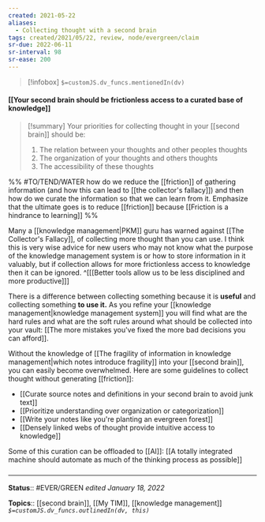 ```yaml
---
created: 2021-05-22
aliases:
  - Collecting thought with a second brain
tags: created/2021/05/22, review, node/evergreen/claim
sr-due: 2022-06-11
sr-interval: 98
sr-ease: 200
---
```

> [!infobox]
`$=customJS.dv_funcs.mentionedIn(dv)`

#### [[Your second brain should be frictionless access to a curated base of knowledge]] 

> [!summary]
> Your priorities for collecting thought in your [[second brain]] should be: 
> 1. The relation between your thoughts and other peoples thoughts
> 2. The organization of your thoughts and others thoughts
> 3. The accessibility of these thoughts

%%
#TO/TEND/WATER how do we reduce the [[friction]] of gathering information (and how this can lead to [[the collector's fallacy]]) and then how do we curate the information so that we can learn from it. Emphasize that the ultimate goes is to reduce [[friction]] because [[Friction is a hindrance to learning]] 
%%

Many a [[knowledge management|PKM]] guru has warned against [[The Collector's Fallacy]], of collecting more thought than you can use. I think this is very wise advice for new users who may not know what the purpose of the knowledge management system is or how to store information in it valuably, but if collection allows for more frictionless access to knowledge then it can be ignored. 
^[[[Better tools allow us to be less disciplined and more productive]]]

There is a difference between collecting something because it is __useful__ and collecting something __to use it.__ As you refine your [[knowledge management|knowledge management system]] you will find what are the hard rules and what are the soft rules around what should be collected into your vault: [[The more mistakes you've fixed the more bad decisions you can afford]].

Without the knowledge of [[The fragility of information in knowledge management|which notes introduce fragility]] into your [[second brain]], you can easily become overwhelmed. Here are some guidelines to collect thought without generating [[friction]]:
- [[Curate source notes and definitions in your second brain to avoid junk text]]
- [[Prioritize understanding over organization or categorization]]
- [[Write your notes like you're planting an evergreen forest]]
- [[Densely linked webs of thought provide intuitive access to knowledge]]

Some of this curation can be offloaded to [[AI]]: [[A totally integrated machine should automate as much of the thinking process as possible]]

### <hr class="footnote"/>

**Status**:: #EVER/GREEN
*edited January 18, 2022*

**Topics**:: [[second brain]], [[My TIM]], [[knowledge management]]
*`$=customJS.dv_funcs.outlinedIn(dv, this)`*
